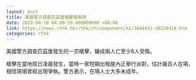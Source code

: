 ```yaml
---
layout: post
title: 美國警方調查匹茲堡槍擊致兩死
date: 2022-04-18 04:09:29.000000000 +08:00
link: https://news.rthk.hk/rthk/ch/component/k2/1644431-20220418.htm
categories: rthk
---
```


美國警方調查匹茲堡發生的一宗槍擊，釀成兩人亡至少8人受傷。

槍擊在當地周日凌晨發生，當時一家短期出租屋內正舉行派對，估計幾百人在場，相信現場曾經出現爭執。警方表示，在場人士大多未成年。
